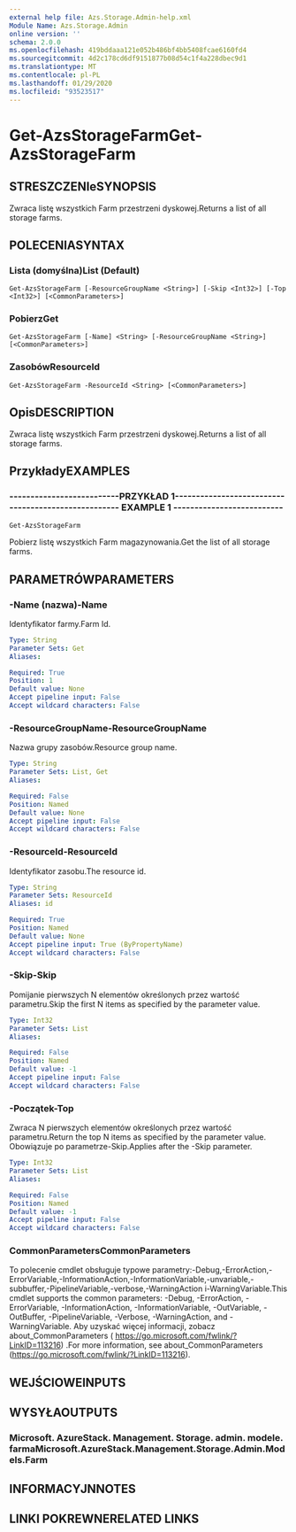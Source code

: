 ```yaml
---
external help file: Azs.Storage.Admin-help.xml
Module Name: Azs.Storage.Admin
online version: ''
schema: 2.0.0
ms.openlocfilehash: 419bddaaa121e052b486bf4bb5408fcae6160fd4
ms.sourcegitcommit: 4d2c178cd6df9151877b08d54c1f4a228dbec9d1
ms.translationtype: MT
ms.contentlocale: pl-PL
ms.lasthandoff: 01/29/2020
ms.locfileid: "93523517"
---
```

# <span data-ttu-id="7941f-101">Get-AzsStorageFarm</span><span class="sxs-lookup"><span data-stu-id="7941f-101">Get-AzsStorageFarm</span></span>

## <span data-ttu-id="7941f-102">STRESZCZENIe</span><span class="sxs-lookup"><span data-stu-id="7941f-102">SYNOPSIS</span></span>
<span data-ttu-id="7941f-103">Zwraca listę wszystkich Farm przestrzeni dyskowej.</span><span class="sxs-lookup"><span data-stu-id="7941f-103">Returns a list of all storage farms.</span></span>

## <span data-ttu-id="7941f-104">POLECENIA</span><span class="sxs-lookup"><span data-stu-id="7941f-104">SYNTAX</span></span>

### <span data-ttu-id="7941f-105">Lista (domyślna)</span><span class="sxs-lookup"><span data-stu-id="7941f-105">List (Default)</span></span>
```
Get-AzsStorageFarm [-ResourceGroupName <String>] [-Skip <Int32>] [-Top <Int32>] [<CommonParameters>]
```

### <span data-ttu-id="7941f-106">Pobierz</span><span class="sxs-lookup"><span data-stu-id="7941f-106">Get</span></span>
```
Get-AzsStorageFarm [-Name] <String> [-ResourceGroupName <String>] [<CommonParameters>]
```

### <span data-ttu-id="7941f-107">Zasobów</span><span class="sxs-lookup"><span data-stu-id="7941f-107">ResourceId</span></span>
```
Get-AzsStorageFarm -ResourceId <String> [<CommonParameters>]
```

## <span data-ttu-id="7941f-108">Opis</span><span class="sxs-lookup"><span data-stu-id="7941f-108">DESCRIPTION</span></span>
<span data-ttu-id="7941f-109">Zwraca listę wszystkich Farm przestrzeni dyskowej.</span><span class="sxs-lookup"><span data-stu-id="7941f-109">Returns a list of all storage farms.</span></span>

## <span data-ttu-id="7941f-110">Przykłady</span><span class="sxs-lookup"><span data-stu-id="7941f-110">EXAMPLES</span></span>

### <span data-ttu-id="7941f-111">--------------------------PRZYKŁAD 1--------------------------</span><span class="sxs-lookup"><span data-stu-id="7941f-111">-------------------------- EXAMPLE 1 --------------------------</span></span>
```
Get-AzsStorageFarm
```

<span data-ttu-id="7941f-112">Pobierz listę wszystkich Farm magazynowania.</span><span class="sxs-lookup"><span data-stu-id="7941f-112">Get the list of all storage farms.</span></span>

## <span data-ttu-id="7941f-113">PARAMETRÓW</span><span class="sxs-lookup"><span data-stu-id="7941f-113">PARAMETERS</span></span>

### <span data-ttu-id="7941f-114">-Name (nazwa)</span><span class="sxs-lookup"><span data-stu-id="7941f-114">-Name</span></span>
<span data-ttu-id="7941f-115">Identyfikator farmy.</span><span class="sxs-lookup"><span data-stu-id="7941f-115">Farm Id.</span></span>

```yaml
Type: String
Parameter Sets: Get
Aliases: 

Required: True
Position: 1
Default value: None
Accept pipeline input: False
Accept wildcard characters: False
```

### <span data-ttu-id="7941f-116">-ResourceGroupName</span><span class="sxs-lookup"><span data-stu-id="7941f-116">-ResourceGroupName</span></span>
<span data-ttu-id="7941f-117">Nazwa grupy zasobów.</span><span class="sxs-lookup"><span data-stu-id="7941f-117">Resource group name.</span></span>

```yaml
Type: String
Parameter Sets: List, Get
Aliases: 

Required: False
Position: Named
Default value: None
Accept pipeline input: False
Accept wildcard characters: False
```

### <span data-ttu-id="7941f-118">-ResourceId</span><span class="sxs-lookup"><span data-stu-id="7941f-118">-ResourceId</span></span>
<span data-ttu-id="7941f-119">Identyfikator zasobu.</span><span class="sxs-lookup"><span data-stu-id="7941f-119">The resource id.</span></span>

```yaml
Type: String
Parameter Sets: ResourceId
Aliases: id

Required: True
Position: Named
Default value: None
Accept pipeline input: True (ByPropertyName)
Accept wildcard characters: False
```

### <span data-ttu-id="7941f-120">-Skip</span><span class="sxs-lookup"><span data-stu-id="7941f-120">-Skip</span></span>
<span data-ttu-id="7941f-121">Pomijanie pierwszych N elementów określonych przez wartość parametru.</span><span class="sxs-lookup"><span data-stu-id="7941f-121">Skip the first N items as specified by the parameter value.</span></span>

```yaml
Type: Int32
Parameter Sets: List
Aliases: 

Required: False
Position: Named
Default value: -1
Accept pipeline input: False
Accept wildcard characters: False
```

### <span data-ttu-id="7941f-122">-Początek</span><span class="sxs-lookup"><span data-stu-id="7941f-122">-Top</span></span>
<span data-ttu-id="7941f-123">Zwraca N pierwszych elementów określonych przez wartość parametru.</span><span class="sxs-lookup"><span data-stu-id="7941f-123">Return the top N items as specified by the parameter value.</span></span>
<span data-ttu-id="7941f-124">Obowiązuje po parametrze-Skip.</span><span class="sxs-lookup"><span data-stu-id="7941f-124">Applies after the -Skip parameter.</span></span>

```yaml
Type: Int32
Parameter Sets: List
Aliases: 

Required: False
Position: Named
Default value: -1
Accept pipeline input: False
Accept wildcard characters: False
```

### <span data-ttu-id="7941f-125">CommonParameters</span><span class="sxs-lookup"><span data-stu-id="7941f-125">CommonParameters</span></span>
<span data-ttu-id="7941f-126">To polecenie cmdlet obsługuje typowe parametry:-Debug,-ErrorAction,-ErrorVariable,-InformationAction,-InformationVariable,-unvariable,-subbuffer,-PipelineVariable,-verbose,-WarningAction i-WarningVariable.</span><span class="sxs-lookup"><span data-stu-id="7941f-126">This cmdlet supports the common parameters: -Debug, -ErrorAction, -ErrorVariable, -InformationAction, -InformationVariable, -OutVariable, -OutBuffer, -PipelineVariable, -Verbose, -WarningAction, and -WarningVariable.</span></span> <span data-ttu-id="7941f-127">Aby uzyskać więcej informacji, zobacz about_CommonParameters ( https://go.microsoft.com/fwlink/?LinkID=113216) .</span><span class="sxs-lookup"><span data-stu-id="7941f-127">For more information, see about_CommonParameters (https://go.microsoft.com/fwlink/?LinkID=113216).</span></span>

## <span data-ttu-id="7941f-128">WEJŚCIOWE</span><span class="sxs-lookup"><span data-stu-id="7941f-128">INPUTS</span></span>

## <span data-ttu-id="7941f-129">WYSYŁA</span><span class="sxs-lookup"><span data-stu-id="7941f-129">OUTPUTS</span></span>

### <span data-ttu-id="7941f-130">Microsoft. AzureStack. Management. Storage. admin. modele. farma</span><span class="sxs-lookup"><span data-stu-id="7941f-130">Microsoft.AzureStack.Management.Storage.Admin.Models.Farm</span></span>

## <span data-ttu-id="7941f-131">INFORMACYJN</span><span class="sxs-lookup"><span data-stu-id="7941f-131">NOTES</span></span>

## <span data-ttu-id="7941f-132">LINKI POKREWNE</span><span class="sxs-lookup"><span data-stu-id="7941f-132">RELATED LINKS</span></span>

